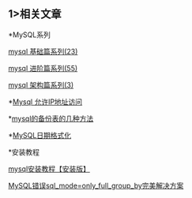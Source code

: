 ## 1>相关文章

*MySQL系列

[mysql 基础篇系列(23)](https://www.cnblogs.com/MrHSR/category/1209857.html)

[mysql 进阶篇系列(55)](https://www.cnblogs.com/MrHSR/category/1255732.html)

[mysql 架构篇系列(3)](https://www.cnblogs.com/MrHSR/category/1323212.html)



*[Mysql 允许IP地址访问](https://blog.csdn.net/cimbala/article/details/124948377)

*[mysql的备份表的几种方法](https://blog.csdn.net/u011066470/article/details/106951480/)

*[MySQL日期格式化](https://www.jianshu.com/p/38e7c1d6a13c)



*安装教程

[mysql安装教程【安装版】](https://blog.csdn.net/qq_59636442/article/details/123058454)

[MySQL错误sql_mode=only_full_group_by完美解决方案](https://blog.csdn.net/u011414736/article/details/125676859)

